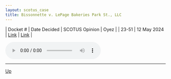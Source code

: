 ```yaml
---
layout: scotus_case
title: Bissonnette v. LePage Bakeries Park St., LLC
---
```


| Docket # | Date Decided | SCOTUS Opinion | Oyez |
| 23-51 | 12 May 2024 | [Link](https://www.supremecourt.gov/opinions/23pdf/601us2r12_7648.pdf) | [Link](https://www.oyez.org/cases/2023/23-51) |

<audio controls>
   <source src='./resources/23-51.mp3' type='audio/mpeg'>
</audio>

<object data='./resources/23-51.pdf' type='application/pdf'></object>

---

[Up](./README.md)